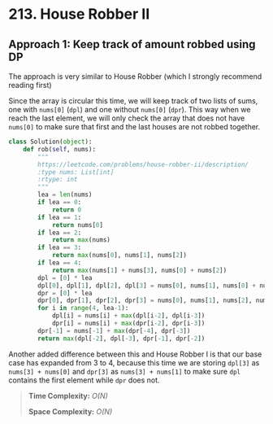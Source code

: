# 213. House Robber II

## Approach 1: Keep track of amount robbed using DP

The approach is very similar to House Robber \(which I strongly recommend reading first\)

Since the array is circular this time, we will keep track of two lists of sums, one with `nums[0]` \(`dpl`\) and one without `nums[0]` \(`dpr`\).  This way when we reach the last element, we will only check the array that does not have `nums[0]` to make sure that first and the last houses are not robbed together.

```python
class Solution(object):
    def rob(self, nums):
        """
        https://leetcode.com/problems/house-robber-ii/description/
        :type nums: List[int]
        :rtype: int
        """
        lea = len(nums)
        if lea == 0:
            return 0
        if lea == 1:
            return nums[0]
        if lea == 2:
            return max(nums)
        if lea == 3:
            return max(nums[0], nums[1], nums[2])
        if lea == 4:
            return max(nums[1] + nums[3], nums[0] + nums[2])
        dpl = [0] * lea
        dpl[0], dpl[1], dpl[2], dpl[3] = nums[0], nums[1], nums[0] + nums[2], nums[3] + nums[0]
        dpr = [0] * lea
        dpr[0], dpr[1], dpr[2], dpr[3] = nums[0], nums[1], nums[2], nums[3] + nums[1]
        for i in range(4, lea-1):
            dpl[i] = nums[i] + max(dpl[i-2], dpl[i-3])
            dpr[i] = nums[i] + max(dpr[i-2], dpr[i-3])
        dpr[-1] = nums[-1] + max(dpr[-4], dpr[-3])
        return max(dpl[-2], dpl[-3], dpr[-1], dpr[-2])
```

Another added difference between this and House Robber I is that our base case has expanded from 3 to 4, because this time we are storing `dpl[3]` as `nums[3] + nums[0]` and `dpr[3]` as `nums[3] + nums[1]` to make sure `dpl` contains the first element while `dpr` does not.

> **Time Complexity:** _O\(N\)_
>
> **Space Complexity:** _O\(N\)_

